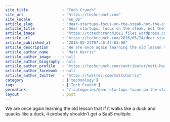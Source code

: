 ```yaml
---
site_title               : "Tech Crunch"
site_url                 : "https://techcrunch.com"
site_locale              : "en_US"
article_slug             : "dear-startups-focus-on-the-steak-not-the-sizzle"
article_title            : "Dear startups, focus on the steak, not the sizzle"
article_image            : "https://tctechcrunch2011.files.wordpress.com/2016/05/18398109130_3b5977a976_o.jpg?w=764&h=400&crop=1"
article_url              : "https://techcrunch.com/2016/05/24/dear-startups-focus-on-the-steak-not-the-sizzle/"
article_published_at     : "2016-05-24T07:46:42-03:00"
article_description      : "We are once again learning the old lesson that if it walks like a duck and quacks like a duck, it probably shouldn’t get a SaaS multiple."
article_author_name      : "Matt Harris"
article_author_image     : null
article_author_biography : null
article_author_profile   : "https://techcrunch.com/contributor/matt-harris/"
article_author_facebook  : null
article_author_twitter   : "https://twitter.com/mattcharris"
category                 : ['technology']
tags                     : ['Tech Crunch']
permalink                : "/:categories/dear-startups-focus-on-the-steak-not-the-sizzle/"
layout                   : post
---
```


We are once again learning the old lesson that if it walks like a duck and quacks like a duck, it probably shouldn’t get a SaaS multiple.

